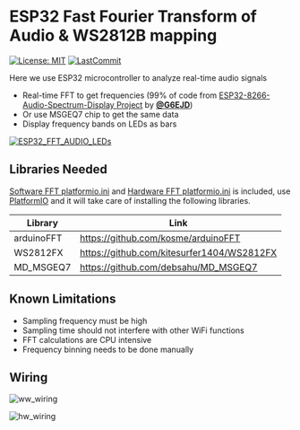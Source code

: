 # ESP32 Fast Fourier Transform of Audio & WS2812B mapping

[![License: MIT](https://img.shields.io/github/license/debsahu/ESP32_FFT_Audio_LEDs.svg)](https://opensource.org/licenses/MIT) [![LastCommit](https://img.shields.io/github/last-commit/debsahu/ESP32_FFT_Audio_LEDs.svg?style=social)](https://github.com/debsahu/ESP32_FFT_Audio_LEDs/commits/master)

Here we use ESP32 microcontroller to analyze real-time audio signals
- Real-time FFT to get frequencies (99% of code from [ESP32-8266-Audio-Spectrum-Display Project](https://github.com/G6EJD/ESP32-8266-Audio-Spectrum-Display) by [**@G6EJD**](https://github.com/G6EJD))
- Or use MSGEQ7 chip to get the same data
- Display frequency bands on LEDs as bars

[![ESP32_FFT_AUDIO_LEDs](https://img.youtube.com/vi/XXXXXXXXXXX/0.jpg)](https://www.youtube.com/watch?v=XXXXXXXXXXX)

## Libraries Needed

[Software FFT platformio.ini](https://github.com/debsahu/ESP32_FFT_Audio_LEDs/blob/master/microphone_esp8266_fft/platformio.ini) and [Hardware FFT platformio.ini](https://github.com/debsahu/ESP32_FFT_Audio_LEDs/blob/master/microphone_esp8266_msgeq7/platformio.ini) is included, use [PlatformIO](https://platformio.org/platformio-ide) and it will take care of installing the following libraries.

| Library                   | Link                                                       |
|---------------------------|------------------------------------------------------------|
|arduinoFFT                 |https://github.com/kosme/arduinoFFT                         |
|WS2812FX                   |https://github.com/kitesurfer1404/WS2812FX                  |
|MD_MSGEQ7                  |https://github.com/debsahu/MD_MSGEQ7                        |

## Known Limitations

- Sampling frequency must be high
- Sampling time should not interfere with other WiFi functions
- FFT calculations are CPU intensive
- Frequency binning needs to be done manually

## Wiring

![ww_wiring](https://github.com/debsahu/ESP32_FFT_Audio_LEDs/blob/master/docs/software_fft.png)

![hw_wiring](https://github.com/debsahu/ESP32_FFT_Audio_LEDs/blob/master/docs/hardware_fft.png)
